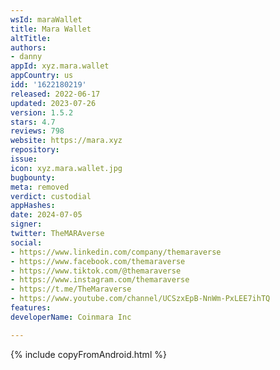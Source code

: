 ```yaml
---
wsId: maraWallet
title: Mara Wallet
altTitle: 
authors:
- danny
appId: xyz.mara.wallet
appCountry: us
idd: '1622180219'
released: 2022-06-17
updated: 2023-07-26
version: 1.5.2
stars: 4.7
reviews: 798
website: https://mara.xyz
repository: 
issue: 
icon: xyz.mara.wallet.jpg
bugbounty: 
meta: removed
verdict: custodial
appHashes: 
date: 2024-07-05
signer: 
twitter: TheMARAverse
social:
- https://www.linkedin.com/company/themaraverse
- https://www.facebook.com/themaraverse
- https://www.tiktok.com/@themaraverse
- https://www.instagram.com/themaraverse
- https://t.me/TheMaraverse
- https://www.youtube.com/channel/UCSzxEpB-NnWm-PxLEE7ihTQ
features: 
developerName: Coinmara Inc

---
```


{% include copyFromAndroid.html %}
